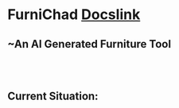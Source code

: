 # **FurniChad** [Docslink](https://docs.google.com/document/d/1MTF31ulensaPQLf5PUDMnbpCz7jDGaAjedta5IBaP5g/edit)
## ~An AI Generated Furniture Tool
<br> </br>
## **Current Situation:**
